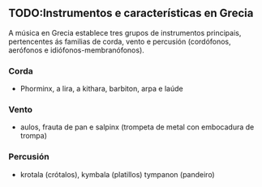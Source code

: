 ## TODO:Instrumentos e características en Grecia

A música en Grecia establece tres grupos de instrumentos principais, pertencentes ás familias de corda, vento e percusión (cordófonos, aerófonos e idiófonos-membranófonos).

### Corda

- Phorminx, a lira, a kithara, barbiton, arpa e laúde

### Vento

- aulos, frauta de pan e salpinx (trompeta de metal con embocadura de trompa)

### Percusión

- krotala (crótalos), kymbala (platillos) tympanon (pandeiro)

